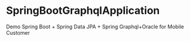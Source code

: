 # SpringBootGraphqlApplication
Demo Spring Boot + Spring Data JPA + Spring Graphql+Oracle  for Mobile Customer 
